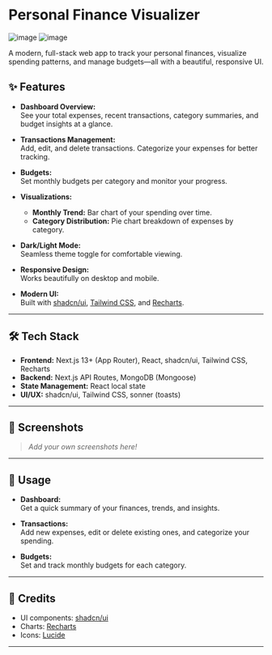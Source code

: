 # Personal Finance Visualizer
![image](https://github.com/user-attachments/assets/d04ea916-6fd0-45fe-910a-dfd6486d9447)
![image](https://github.com/user-attachments/assets/91ea2d89-0dfe-44da-8c2e-2f14ebf3b8bf)

A modern, full-stack web app to track your personal finances, visualize spending patterns, and manage budgets—all with a beautiful, responsive UI.

## ✨ Features

- **Dashboard Overview:**  
  See your total expenses, recent transactions, category summaries, and budget insights at a glance.

- **Transactions Management:**  
  Add, edit, and delete transactions. Categorize your expenses for better tracking.

- **Budgets:**  
  Set monthly budgets per category and monitor your progress.

- **Visualizations:**  
  - **Monthly Trend:** Bar chart of your spending over time.
  - **Category Distribution:** Pie chart breakdown of expenses by category.

- **Dark/Light Mode:**  
  Seamless theme toggle for comfortable viewing.

- **Responsive Design:**  
  Works beautifully on desktop and mobile.

- **Modern UI:**  
  Built with [shadcn/ui](https://ui.shadcn.com/), [Tailwind CSS](https://tailwindcss.com/), and [Recharts](https://recharts.org/).

---

## 🛠️ Tech Stack

- **Frontend:** Next.js 13+ (App Router), React, shadcn/ui, Tailwind CSS, Recharts
- **Backend:** Next.js API Routes, MongoDB (Mongoose)
- **State Management:** React local state
- **UI/UX:** shadcn/ui, Tailwind CSS, sonner (toasts)

---

## 📸 Screenshots

> _Add your own screenshots here!_

---

## 🚀 Usage

- **Dashboard:**  
  Get a quick summary of your finances, trends, and insights.

- **Transactions:**  
  Add new expenses, edit or delete existing ones, and categorize your spending.

- **Budgets:**  
  Set and track monthly budgets for each category.

---

## 🤝 Credits

- UI components: [shadcn/ui](https://ui.shadcn.com/)
- Charts: [Recharts](https://recharts.org/)
- Icons: [Lucide](https://lucide.dev/)

---

